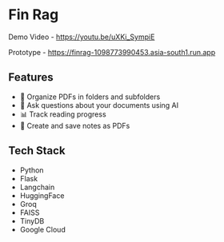 # Fin Rag

Demo Video - https://youtu.be/uXKi_SympiE

Prototype - https://finrag-1098773990453.asia-south1.run.app

## Features

- 📁 Organize PDFs in folders and subfolders
- 💬 Ask questions about your documents using AI
- 📊 Track reading progress
- 📝 Create and save notes as PDFs

## Tech Stack

- Python
- Flask
- Langchain
- HuggingFace
- Groq
- FAISS
- TinyDB
- Google Cloud
